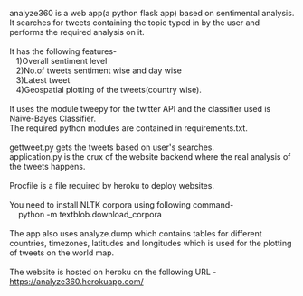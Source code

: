 analyze360 is a web app(a python flask app) based on sentimental analysis. It searches for tweets containing the topic typed in by the user and performs the required analysis on it.
<br><br>
It has the following features- <br>
&nbsp;&nbsp;   1)Overall sentiment level <br>
&nbsp;&nbsp;   2)No.of tweets sentiment wise and day wise<br>
&nbsp;&nbsp;    3)Latest tweet<br>
&nbsp;&nbsp;    4)Geospatial plotting of the tweets(country wise).<br>
    <br>
It uses the module tweepy for the twitter API and the classifier used is Naive-Bayes Classifier.<br>
The required python modules are contained in requirements.txt.
<br><br>
gettweet.py gets the tweets based on user's searches. 
<br>
application.py is the crux of the website backend where the real analysis of the tweets happens.
<br><br>
Procfile is a file required by heroku to deploy websites.
<br><br>
You need to install NLTK corpora using following command-<br>
&nbsp;&nbsp;&nbsp;   python -m textblob.download_corpora
   <br><br>
The app also uses analyze.dump which contains tables for different countries, timezones, latitudes and longitudes which is used for the plotting of tweets on the world map.
   <br><br>
   The website is hosted on heroku on the following URL - https://analyze360.herokuapp.com/
